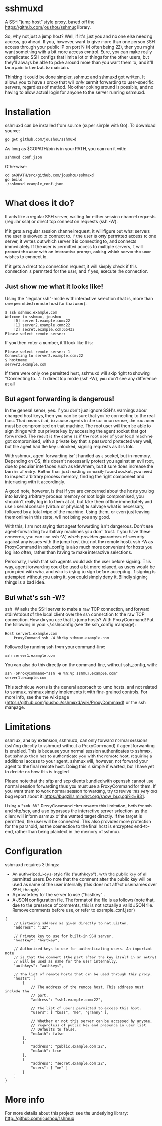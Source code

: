 # sshmuxd

A SSH "jump host" style proxy, based off the https://github.com/joushou/sshmux library.

So, why not just a jump host? Well, if it's just you and no one else needing access, go ahead. If you, however, want to give more than one person SSH access through your public IP on port N (N often being 22), then you might want something with a bit more access control. Sure, you can make really complicated SSH configs that limit a lot of things for the other users, but they'll always be able to poke around more than you want them to, and it'll be a pain in the butt to maintain.

Thinking it could be done simpler, sshmux and sshmuxd got written. It allows you to have a proxy that will *only* permit forwarding to user-specific servers, regardless of method. No other poking around is possible, and no having to allow actual login for anyone to the server running sshmuxd.

# Installation
sshmuxd can be installed from source (super simple with Go).
To download source:

	go get github.com/joushou/sshmuxd

As long as $GOPATH/bin is in your PATH, you can run it with:

	sshmuxd conf.json

Otherwise:

	cd $GOPATH/src/github.com/joushou/sshmuxd
	go build
	./sshmuxd example_conf.json

# What does it do?

It acts like a regular SSH server, waiting for either session channel requests (regular ssh) or direct tcp connection requests (ssh -W).

If it gets a regular session channel request, it will figure out what servers the user is allowed to connect to. If the user is only permitted access to one server, it writes out which server it is connecting to, and connects immediately. If the user is permitted access to multiple servers, it will present the user with an interactive prompt, asking which server the user wishes to connect to.

If it gets a direct tcp connection request, it will simply check if this connection is permitted for the user, and if yes, execute the connection.

## Just show me what it looks like!

Using the "regular ssh"-mode with interactive selection (that is, more than one permitted remote host for that user):

	$ ssh sshmux.example.com
	Welcome to sshmux, joushou
	    [0] server1.example.com:22
	    [1] server2.example.com:22
	    [2] secret.example.com:65432
	Please select remote server:

If you then enter a number, it'll look like this:

	Please select remote server: 1
	Connecting to server2.example.com:22
	$ hostname
	server2.example.com

If there were only one permitted host, sshmuxd will skip right to showing "Connecting to...". In direct tcp mode (ssh -W), you don't see any difference at all.

## But agent forwarding is dangerous!

In the general sense, yes. If you don't just ignore SSH's warnings about changed host keys, then you can be sure that you're connecting to the real host. That means that, to abuse agents in the common sense, the root user must be compromised on that machine. The root user will then be able to sign things with our private key by accessing the agent socket that got forwarded. The result is the same as if the root user of your local machine got compromised, with a private key that is password protected very well, but the agent had the key unlocked, signing requests as it is told.

With sshmux, agent forwarding isn't handled as a socket, but in-memory. Depending on OS, this doesn't necessarily protect you against an evil root, due to peculiar interfaces such as /dev/mem, but it sure does increase the barrier of entry: Rather than just reading an easily found socket, you need to inspect arbitrary process memory, finding the right component and interfacing with it accordingly.

A good note, however, is that if you are concerned about the hosts you log into having arbitrary process memory or root login compromised, you shouldn't really log in to them at all, but take them offline immediately and use a serial console (virtual or physical) to salvage what is necessary, followed by a total wipe of the machine. Using them, or even just leaving them online in this state, will not bring you any good.

With this, I am not saying that agent forwarding isn't dangerous. Don't use agent-forwarding to arbitrary machines you don't trust. If you have these concerns, you can use ssh -W, which provides guarantees of security against any issues with the jump host (but not the remote host). ssh -W as ProxyCommand in ssh_config is also much more convenient for hosts you log into often, rather than having to make interactive selections.

Personally, I wish that ssh agents would ask the user before signing. This way, agent forwarding could be used a bit more relaxed, as users would be prompted with what and who is trying to sign before accepting. If signing is attempted without you using it, you could simply deny it. Blindly signing things is a bad idea.

## But what's ssh -W?

ssh -W asks the SSH server to make a raw TCP connection, and forward stdin/stdout of the local client over the ssh connection to the raw TCP connection. How do you use that to jump hosts? With ProxyCommand! Put the following in your ~/.ssh/config (see the ssh_config manpage):

	Host server1.example.com
		ProxyCommand ssh -W %h:%p sshmux.example.com

Followed by running ssh from your command-line:

	ssh server1.example.com

You can also do this directly on the command-line, without ssh_config, with:

	ssh -oProxyCommand="ssh -W %h:%p sshmux.example.com" server1.example.com

This technique works is the general approach to jump hosts, and not related to sshmux. sshmux simply implements it with fine-grained controls. For more info, see the the wiki page (https://github.com/joushou/sshmuxd/wiki/ProxyCommand) or the ssh manpage.

# Limitations
sshmux, and by extension, sshmuxd, can only forward normal sessions (ssh'ing directly to sshmuxd without a ProxyCommand) if agent forwarding is enabled. This is because your normal session authenticates to sshmux, but sshmux then has to authenticate you with the remote host, requiring a additional access to your agent. sshmux will, however, not forward your agent to the final remote host. Doing this is simple if wanted, but I have yet to decide on how this is toggled.

Please note that the sftp and scp clients bundled with openssh cannot use normal session forwarding thus you must use a ProxyCommand for them. If you want them to work normal session forwarding, try to revive this *very* old bug report about it: https://bugzilla.mindrot.org/show_bug.cgi?id=831.

Using a "ssh -W" ProxyCommand circumvents this limitation, both for ssh and sftp/scp, and also bypasses the interactive server selection, as the client will inform sshmux of the wanted target directly. If the target is permitted, the user will be connected. This also provides more protection for the paranoid, as the connection to the final host is encrypted end-to-end, rather than being plaintext in the memory of sshmux.

# Configuration
sshmuxd requires 3 things:
* An authorized_keys-style file ("authkeys"), with the public key of all permitted users. Do note that the comment after the public key will be used as name of the user internally (this does not affect usernames over SSH, though).
* A private key for the server to use ("hostkey").
* A JSON configuration file. The format of the file is as follows (note that, due to the presence of comments, this is not actually a valid JSON file. Remove comments before use, or refer to example_conf.json)

```
{
	// Listening address as given directly to net.Listen.
	"address": ":22",

	// Private key to use for built-in SSH server.
	"hostkey": "hostkey",

	// Authorized keys to use for authenticating users. An important note
	// is that the comment (the part after the key itself in an entry)
	// will	be used as name for the user internally.
	"authkeys": "authkeys",

	// The list of remote hosts that can be used through this proxy.
	"hosts": [
		{
			// The address of the remote host. This address must include the
			// port.
			"address": "ssh1.example.com:22",

			// The list of users permitted to access this host.
			"users": [ "boss", "me", "granny" ],

			// Whether or not this server can be accessed by anyone,
			// regardless of public key and presence in user list.
			// Defaults to false.
			"noAuth": false
		},
		{
			"address": "public.example.com:22",
			"noAuth": true
		},
		{
			"address": "secret.example.com:22",
			"users": [ "me" ]
		}
	]
}
```

# More info
For more details about this project, see the underlying library: http://github.com/joushou/sshmux
